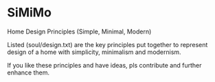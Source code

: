 SiMiMo
======

Home Design Principles (Simple, Minimal, Modern)

Listed (soul/design.txt) are the key principles put together to represent design of a home with simplicity, minimalism and modernism.

If you like these principles and have ideas, pls contribute and further enhance them.
